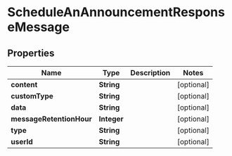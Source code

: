 

# ScheduleAnAnnouncementResponseMessage


## Properties

| Name | Type | Description | Notes |
|------------ | ------------- | ------------- | -------------|
|**content** | **String** |  |  [optional] |
|**customType** | **String** |  |  [optional] |
|**data** | **String** |  |  [optional] |
|**messageRetentionHour** | **Integer** |  |  [optional] |
|**type** | **String** |  |  [optional] |
|**userId** | **String** |  |  [optional] |



